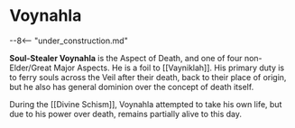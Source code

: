 # Voynahla

--8<-- "under_construction.md"

**Soul-Stealer Voynahla** is the Aspect of Death, and one of four non-Elder/Great Major Aspects. He is a foil to [[Vayniklah]]. His primary duty is to ferry souls across the Veil after their death, back to their place of origin, but he also has general dominion over the concept of death itself.

During the [[Divine Schism]], Voynahla attempted to take his own life, but due to his power over death, remains partially alive to this day.
